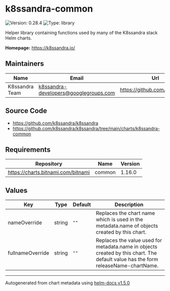 # k8ssandra-common

![Version: 0.28.4](https://img.shields.io/badge/Version-0.28.4-informational?style=flat-square) ![Type: library](https://img.shields.io/badge/Type-library-informational?style=flat-square)

Helper library containing functions used by many of the K8ssandra stack Helm charts.

**Homepage:** <https://k8ssandra.io/>

## Maintainers

| Name | Email | Url |
| ---- | ------ | --- |
| K8ssandra Team | k8ssandra-developers@googlegroups.com | https://github.com/k8ssandra |

## Source Code

* <https://github.com/k8ssandra/k8ssandra>
* <https://github.com/k8ssandra/k8ssandra/tree/main/charts/k8ssandra-common>

## Requirements

| Repository | Name | Version |
|------------|------|---------|
| https://charts.bitnami.com/bitnami | common | 1.16.0 |

## Values

| Key | Type | Default | Description |
|-----|------|---------|-------------|
| nameOverride | string | `""` | Replaces the chart name which is used in the metadata.name of objects created by this chart. |
| fullnameOverride | string | `""` | Replaces the value used for metadata.name in objects created by this chart. The default value has the form releaseName-chartName. |

----------------------------------------------
Autogenerated from chart metadata using [helm-docs v1.5.0](https://github.com/norwoodj/helm-docs/releases/v1.5.0)
